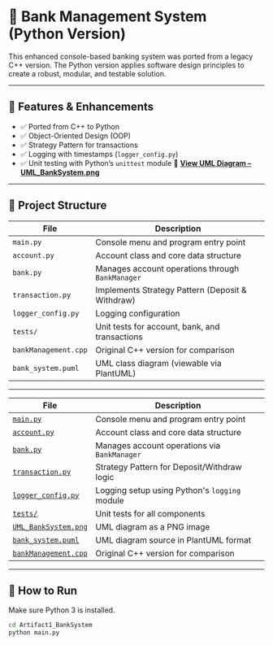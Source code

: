 # 🏦 Bank Management System (Python Version)

This enhanced console-based banking system was ported from a legacy C++ version. The Python version applies software design principles to create a robust, modular, and testable solution.

---

## 🔧 Features & Enhancements

- ✅ Ported from C++ to Python
- ✅ Object-Oriented Design (OOP)
- ✅ Strategy Pattern for transactions
- ✅ Logging with timestamps (`logger_config.py`)
- ✅ Unit testing with Python’s `unittest` module
📸 **[View UML Diagram – UML_BankSystem.png](https://1drv.ms/i/c/c7d4b73524dc22bd/ESyulRAVMglHuN1czhHy1D0BxyHNbVTyrbY4onP0ZL-BQw?e=WQHjqu)**

---

## 📂 Project Structure

| File | Description |
|------|-------------|
| `main.py` | Console menu and program entry point |
| `account.py` | Account class and core data structure |
| `bank.py` | Manages account operations through `BankManager` |
| `transaction.py` | Implements Strategy Pattern (Deposit & Withdraw) |
| `logger_config.py` | Logging configuration |
| `tests/` | Unit tests for account, bank, and transactions |
| `bankManagement.cpp` | Original C++ version for comparison |
| `bank_system.puml` | UML class diagram (viewable via PlantUML) |

---

| File | Description |
|------|-------------|
| [`main.py`](./main.py) | Console menu and program entry point |
| [`account.py`](./account.py) | Account class and core data structure |
| [`bank.py`](./bank.py) | Manages account operations via `BankManager` |
| [`transaction.py`](./transaction.py) | Strategy Pattern for Deposit/Withdraw logic |
| [`logger_config.py`](./logger_config.py) | Logging setup using Python's `logging` module |
| [`tests/`](./tests/) | Unit tests for all components |
| [`UML_BankSystem.png`](./UML_BankSystem.png) | UML diagram as a PNG image |
| [`bank_system.puml`](./bank_system.puml) | UML diagram source in PlantUML format |
| [`bankManagement.cpp`](./bankManagement.cpp) | Original C++ version for comparison |

---

## 🚀 How to Run

Make sure Python 3 is installed.

```bash
cd Artifact1_BankSystem
python main.py
```
